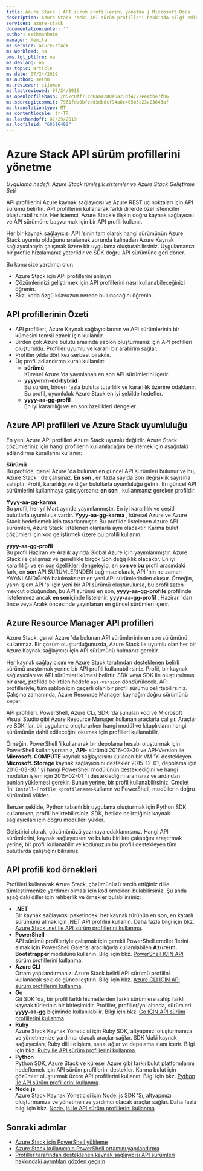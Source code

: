 ```yaml
---
title: Azure Stack | API sürüm profillerini yönetme | Microsoft Docs
description: Azure Stack 'deki API sürüm profilleri hakkında bilgi edinin.
services: azure-stack
documentationcenter: ''
author: sethmanheim
manager: femila
ms.service: azure-stack
ms.workload: na
pms.tgt_pltfrm: na
ms.devlang: na
ms.topic: article
ms.date: 07/24/2019
ms.author: sethm
ms.reviewer: sijuman
ms.lastreviewed: 07/24/2019
ms.openlocfilehash: 2d57c0ff71cd0aa4280e6a21df4727ee4bbe7fb6
ms.sourcegitcommit: 7961fda0bfcdd3db8cf94a8c405b5c23a23643af
ms.translationtype: MT
ms.contentlocale: tr-TR
ms.lasthandoff: 07/29/2019
ms.locfileid: "68616492"
---
```

# <a name="manage-api-version-profiles-in-azure-stack"></a>Azure Stack API sürüm profillerini yönetme

*Uygulama hedefi: Azure Stack tümleşik sistemler ve Azure Stack Geliştirme Seti*

API profillerini Azure kaynak sağlayıcısı ve Azure REST uç noktaları için API sürümü belirtin. API profillerini kullanarak farklı dillerde özel istemciler oluşturabilirsiniz. Her istemci, Azure Stack’e ilişkin doğru kaynak sağlayıcısı ve API sürümüne başvurmak için bir API profili kullanır.

Her bir kaynak sağlayıcısı API 'sinin tam olarak hangi sürümünün Azure Stack uyumlu olduğunu sıralamak zorunda kalmadan Azure Kaynak sağlayıcılarıyla çalışmak üzere bir uygulama oluşturabilirsiniz. Uygulamanızı bir profile hizalamanız yeterlidir ve SDK doğru API sürümüne geri döner.

Bu konu size yardımcı olur:

 - Azure Stack için API profillerini anlayın.
 - Çözümlerinizi geliştirmek için API profillerini nasıl kullanabileceğinizi öğrenin.
 - Bkz. koda özgü kılavuzun nerede bulunacağını öğrenin.

## <a name="summary-of-api-profiles"></a>API profillerinin Özeti

- API profilleri, Azure Kaynak sağlayıcılarının ve API sürümlerinin bir kümesini temsil etmek için kullanılır.
- Birden çok Azure bulutu arasında şablon oluşturmanız için API profilleri oluşturuldu. Profiller uyumlu ve kararlı bir arabirim sağlar.
- Profiller yılda dört kez serbest bırakılır.
- Üç profil adlandırma kuralı kullanılır:
    - **sürümü**  
        Küresel Azure 'da yayınlanan en son API sürümlerini içerir.
    - **yyyy-mm-dd-hybrid**  
    Bu sürüm, birden fazla bulutta tutarlılık ve kararlılık üzerine odaklanır. Bu profil, uyumluluk Azure Stack en iyi şekilde hedefler.
    - **yyyy-aa-gg-profil** <br>
    En iyi kararlılığı ve en son özellikleri dengeler.

## <a name="azure-api-profiles-and-azure-stack-compatibility"></a>Azure API profilleri ve Azure Stack uyumluluğu

En yeni Azure API profilleri Azure Stack uyumlu değildir. Azure Stack çözümleriniz için hangi profillerin kullanılacağını belirlemek için aşağıdaki adlandırma kurallarını kullanın:

**Sürümü**  
Bu profilde, genel Azure 'da bulunan en güncel API sürümleri bulunur ve bu, Azure Stack ' de çalışmaz. **En son** , en fazla sayıda Son değişiklik sayısına sahiptir. Profil, kararlılığı ve diğer bulutlarla uyumluluğu getirir. En güncel API sürümlerini kullanmaya çalışıyorsanız **en son** , kullanmanız gereken profildir.

**Yyyy-aa-gg-karma**  
Bu profil, her yıl Mart ayında yayımlanmıştır. En iyi kararlılık ve çeşitli bulutlarla uyumluluk vardır. **Yyyy-aa-gg-karma** , küresel Azure ve Azure Stack hedeflemek için tasarlanmıştır. Bu profilde listelenen Azure API sürümleri, Azure Stack listelenen olanlarla aynı olacaktır. Karma bulut çözümleri için kod geliştirmek üzere bu profili kullanın.

**yyyy-aa-gg-profil**  
Bu profil Haziran ve Aralık ayında Global Azure için yayımlanmıştır. Azure Stack ile çalışmaz ve genellikle birçok Son değişiklik olacaktır. En iyi kararlılığı ve en son özellikleri dengeleyip, en **son ve bu** profil arasındaki fark, en **son** API SÜRÜMLERINDEN bağımsız olarak, API 'nin ne zaman YAYıNLANDıĞıNA bakılmaksızın en yeni API sürümlerinden oluşur. Örneğin, yarın Işlem API 'si için yeni bir API sürümü oluşturulursa, bu profil zaten mevcut olduğundan, bu API sürümü en son, **yyyy-aa-gg-profile** profilinde listelenmez ancak **en son**içinde listelenir. **yyyy-aa-gg-profil** , Haziran 'dan önce veya Aralık öncesinde yayınlanan en güncel sürümleri içerir.

## <a name="azure-resource-manager-api-profiles"></a>Azure Resource Manager API profilleri

Azure Stack, genel Azure 'da bulunan API sürümlerinin en son sürümünü kullanmaz. Bir çözüm oluşturduğunuzda, Azure Stack ile uyumlu olan her bir Azure Kaynak sağlayıcısı için API sürümünü bulmanız gerekir.

Her kaynak sağlayıcısını ve Azure Stack tarafından desteklenen belirli sürümü araştırmak yerine bir API profili kullanabilirsiniz. Profil, bir kaynak sağlayıcıları ve API sürümleri kümesi belirtir. SDK veya SDK ile oluşturulmuş bir araç, profilde belirtilen hedefe `api-version` döndürülecek. API profilleriyle, tüm şablon için geçerli olan bir profil sürümü belirtebilirsiniz. Çalışma zamanında, Azure Resource Manager kaynağın doğru sürümünü seçer.

API profilleri, PowerShell, Azure CLı, SDK 'da sunulan kod ve Microsoft Visual Studio gibi Azure Resource Manager kullanan araçlarla çalışır. Araçlar ve SDK 'lar, bir uygulama oluştururken hangi modül ve kitaplıkların hangi sürümünün dahil edileceğini okumak için profilleri kullanabilir.

Örneğin, PowerShell 'i kullanarak bir depolama hesabı oluşturmak için PowerShell kullanıyorsanız, **API-** sürümü 2016-03-30 ve API-Version ile **Microsoft. COMPUTE** kaynak sağlayıcısını kullanan bir VM 'Yi destekleyen **Microsoft. Storage** kaynak sağlayıcısını destekler 2015-12-01, depolama için 2016-03-30 ' yi hangi PowerShell modülünün desteklediğini ve hangi modülün işlem için 2015-02-01 ' i desteklediğini aramanız ve ardından bunları yüklemesi gerekir. Bunun yerine, bir profil kullanabilirsiniz. Cmdlet 'ini `Install-Profile <profilename>`kullanın ve PowerShell, modüllerin doğru sürümünü yükler.

Benzer şekilde, Python tabanlı bir uygulama oluşturmak için Python SDK kullanırken, profili belirtebilirsiniz. SDK, betikte belirttiğiniz kaynak sağlayıcıları için doğru modülleri yükler.

Geliştirici olarak, çözümünüzü yazmaya odaklanırsınız. Hangi API sürümlerini, kaynak sağlayıcısını ve bulutu birlikte çalıştığını araştırmak yerine, bir profil kullanabilir ve kodunuzun bu profili destekleyen tüm bulutlarda çalıştığını bilirsiniz.

## <a name="api-profile-code-samples"></a>API profili kod örnekleri

Profilleri kullanarak Azure Stack, çözümünüzü tercih ettiğiniz dille tümleştirmenize yardımcı olması için kod örnekleri bulabilirsiniz. Şu anda aşağıdaki diller için rehberlik ve örnekler bulabilirsiniz:

- **.NET** <br>
Bir kaynak sağlayıcısı paketindeki her kaynak türünün en son, en kararlı sürümünü almak için .NET API profilini kullanın. Daha fazla bilgi için bkz. [Azure Stack .net Ile API sürüm profillerini kullanma](azure-stack-version-profiles-net.md).
- **PowerShell**  
API sürümü profilleriyle çalışmak için gerekli PowerShell cmdlet 'lerini almak için PowerShell Galerisi aracılığıyla kullanılabilen **Azurerm. Bootstrapper** modülünü kullanın. Bilgi için bkz. [PowerShell IÇIN API sürüm profillerini kullanma](azure-stack-version-profiles-powershell.md).
- **Azure CLI**  
Ortam yapılandırmanızı Azure Stack belirli API sürümü profilini kullanacak şekilde güncelleştirin. Bilgi için bkz. [Azure CLI IÇIN API sürüm profillerini kullanma](azure-stack-version-profiles-azurecli2.md).
- **Go**  
Git SDK 'da, bir profil farklı hizmetlerden farklı sürümlere sahip farklı kaynak türlerinin bir birleşimidir. Profiller, profiller/yol altında, sürümleri **yyyy-aa-gg** biçiminde kullanılabilir. Bilgi için bkz. [Go IÇIN API sürüm profillerini kullanma](azure-stack-version-profiles-go.md).
- **Ruby**  
Azure Stack Kaynak Yöneticisi için Ruby SDK, altyapınızı oluşturmanıza ve yönetmenize yardımcı olacak araçlar sağlar. SDK 'daki kaynak sağlayıcıları, Ruby dili ile işlem, sanal ağlar ve depolama alanı içerir. Bilgi için bkz. [Ruby Ile API sürüm profillerini kullanma](azure-stack-version-profiles-ruby.md).
- **Python**  
Python SDK, Azure Stack ve küresel Azure gibi farklı bulut platformlarını hedeflemek için API sürüm profillerini destekler. Karma bulut için çözümler oluşturmak üzere API profillerini kullanın. Bilgi için bkz. [Python Ile API sürüm profillerini kullanma](azure-stack-version-profiles-python.md).
- **Node.js**  
Azure Stack Kaynak Yöneticisi için Node. js SDK 'Sı, altyapınızı oluşturmanıza ve yönetmenize yardımcı olacak araçlar sağlar. Daha fazla bilgi için bkz. [Node. js Ile API sürüm profillerini kullanma](azure-stack-version-profile-nodejs.md).

## <a name="next-steps"></a>Sonraki adımlar

* [Azure Stack için PowerShell yükleme](../operator/azure-stack-powershell-install.md)
* [Azure Stack kullanıcının PowerShell ortamını yapılandırma](azure-stack-powershell-configure-user.md)
* [Profiller tarafından desteklenen kaynak sağlayıcısı API sürümleri hakkındaki ayrıntıları gözden geçirin](azure-stack-profiles-azure-resource-manager-versions.md).
